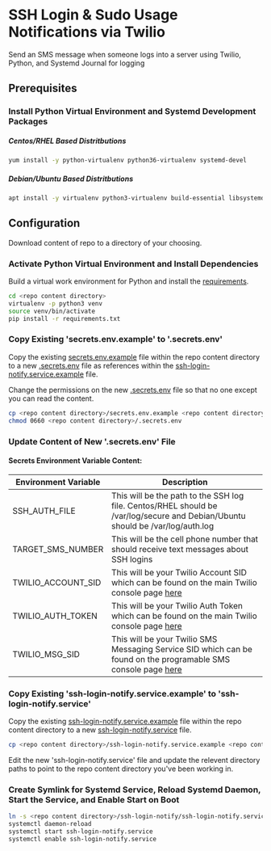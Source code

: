 # SSH Login & Sudo Usage Notifications via Twilio

Send an SMS message when someone logs into a server using Twilio, Python, and Systemd Journal for logging

## Prerequisites

### Install Python Virtual Environment and Systemd Development Packages

##### Centos/RHEL Based Distritbutions

```bash
yum install -y python-virtualenv python36-virtualenv systemd-devel
```

##### Debian/Ubuntu Based Distritbutions

```bash
apt install -y virtualenv python3-virtualenv build-essential libsystemd-journal-dev libsystemd-daemon-dev libsystemd-dev
```

## Configuration

Download content of repo to a directory of your choosing.

### Activate Python Virtual Environment and Install Dependencies

Build a virtual work environment for Python and install the [requirements](requirements.txt).

```bash
cd <repo content directory>
virtualenv -p python3 venv
source venv/bin/activate
pip install -r requirements.txt
```

### Copy Existing 'secrets.env.example' to '.secrets.env'

Copy the existing [secrets.env.example](secrets.env.example) file within the repo content directory to a new [.secrets.env](secrets.env.example) file as references within the [ssh-login-notify.service.example](ssh-login-notify.service.example) file.

Change the permissions on the new [.secrets.env](secrets.env.example) file so that no one except you can read the content.

```bash
cp <repo content directory>/secrets.env.example <repo content directory>/.secrets.env
chmod 0660 <repo content directory>/.secrets.env
```

### Update Content of New '.secrets.env' File

#### Secrets Environment Variable Content:

| Environment Variable | Description                                                                                                                                                   |
| -------------------- | ------------------------------------------------------------------------------------------------------------------------------------------------------------- |
| SSH_AUTH_FILE        | This will be the path to the SSH log file. Centos/RHEL should be /var/log/secure and Debian/Ubuntu should be /var/log/auth.log                                |
| TARGET_SMS_NUMBER    | This will be the cell phone number that should receive text messages about SSH logins                                                                         |
| TWILIO_ACCOUNT_SID   | This will be your Twilio Account SID which can be found on the main Twilio console page [here](https://www.twilio.com/console)                                |
| TWILIO_AUTH_TOKEN    | This will be your Twilio Auth Token which can be found on the main Twilio console page [here](https://www.twilio.com/console)                                 |
| TWILIO_MSG_SID       | This will be your Twilio SMS Messaging Service SID which can be found on the programable SMS console page [here](https://www.twilio.com/console/sms/services) |

### Copy Existing 'ssh-login-notify.service.example' to 'ssh-login-notify.service'

Copy the existing [ssh-login-notify.service.example](ssh-login-notify.service.example) file within the repo content directory to a new [ssh-login-notify.service](ssh-login-notify.service.example) file.

```bash
cp <repo content directory>/ssh-login-notify.service.example <repo content directory>/ssh-login-notify.service
```

Edit the new 'ssh-login-notify.service' file and update the relevent directory paths to point to the repo content directory you've been working in.

### Create Symlink for Systemd Service, Reload Systemd Daemon, Start the Service, and Enable Start on Boot

```bash
ln -s <repo content directory>/ssh-login-notify/ssh-login-notify.service /etc/systemd/system/multi-user.target.wants/ssh-login-notify.service
systemctl daemon-reload
systemctl start ssh-login-notify.service
systemctl enable ssh-login-notify.service
```
